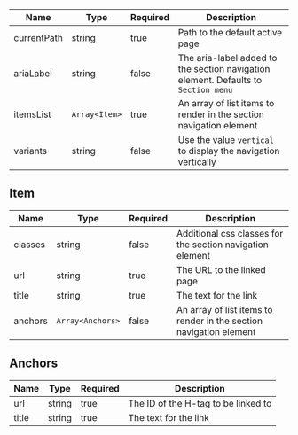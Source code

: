 | Name        | Type          | Required | Description                                                                        |
| ----------- | ------------- | -------- | ---------------------------------------------------------------------------------- |
| currentPath | string        | true     | Path to the default active page                                                    |
| ariaLabel   | string        | false    | The aria-label added to the section navigation element. Defaults to `Section menu` |
| itemsList   | `Array<Item>` | true     | An array of list items to render in the section navigation element                 |
| variants    | string        | false    | Use the value `vertical` to display the navigation vertically                      |

## Item

| Name    | Type             | Required | Description                                                        |
| ------- | ---------------- | -------- | ------------------------------------------------------------------ |
| classes | string           | false    | Additional css classes for the section navigation element          |
| url     | string           | true     | The URL to the linked page                                         |
| title   | string           | true     | The text for the link                                              |
| anchors | `Array<Anchors>` | false    | An array of list items to render in the section navigation element |

## Anchors

| Name  | Type   | Required | Description                         |
| ----- | ------ | -------- | ----------------------------------- |
| url   | string | true     | The ID of the H-tag to be linked to |
| title | string | true     | The text for the link               |
